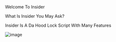 Welcome To Insider

What Is Insider You May Ask?

Insider Is A Da Hood Lock Script With Many Features

![image](https://user-images.githubusercontent.com/125096932/233907501-3a4d3ee1-0774-44c1-8f7c-20740d8f783a.png)


 


